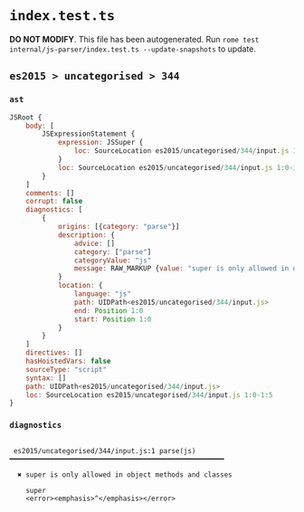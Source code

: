 # `index.test.ts`

**DO NOT MODIFY**. This file has been autogenerated. Run `rome test internal/js-parser/index.test.ts --update-snapshots` to update.

## `es2015 > uncategorised > 344`

### `ast`

```javascript
JSRoot {
	body: [
		JSExpressionStatement {
			expression: JSSuper {
				loc: SourceLocation es2015/uncategorised/344/input.js 1:0-1:5
			}
			loc: SourceLocation es2015/uncategorised/344/input.js 1:0-1:5
		}
	]
	comments: []
	corrupt: false
	diagnostics: [
		{
			origins: [{category: "parse"}]
			description: {
				advice: []
				category: ["parse"]
				categoryValue: "js"
				message: RAW_MARKUP {value: "super is only allowed in object methods and classes"}
			}
			location: {
				language: "js"
				path: UIDPath<es2015/uncategorised/344/input.js>
				end: Position 1:0
				start: Position 1:0
			}
		}
	]
	directives: []
	hasHoistedVars: false
	sourceType: "script"
	syntax: []
	path: UIDPath<es2015/uncategorised/344/input.js>
	loc: SourceLocation es2015/uncategorised/344/input.js 1:0-1:5
}
```

### `diagnostics`

```

 es2015/uncategorised/344/input.js:1 parse(js) ━━━━━━━━━━━━━━━━━━━━━━━━━━━━━━━━━━━━━━━━━━━━━━━━━━━━━

  ✖ super is only allowed in object methods and classes

    super
    <error><emphasis>^</emphasis></error>


```
